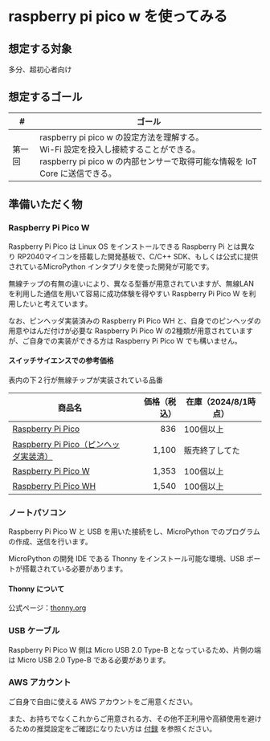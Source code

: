 # raspberry pi pico w を使ってみる

## 想定する対象

多分、超初心者向け

## 想定するゴール

| #      | ゴール                                                       |
| ------ | ------------------------------------------------------------ |
| 第一回 | raspberry pi pico w の設定方法を理解する。<br />Wi-Fi 設定を投入し接続することができる。<br />raspberry pi pico w の内部センサーで取得可能な情報を IoT Core に送信できる。 |

## 準備いただく物

### Raspberry Pi Pico W

Raspberry Pi Pico は Linux OS をインストールできる Raspberry Pi とは異なり RP2040マイコンを搭載した開発基板で、C/C++ SDK、もしくは公式に提供されているMicroPython インタプリタを使った開発が可能です。

無線チップの有無の違いにより、異なる型番が用意されていますが、無線LAN を利用した通信を用いて容易に成功体験を得やすい Raspberry Pi Pico W を利用したいと考えています。

なお、ピンヘッダ実装済みの Raspberry Pi Pico WH と、自身でのピンヘッダの用意やはんだ付けが必要な Raspberry Pi Pico W の2種類が用意されていますが、ご自身での実装ができる方は Raspberry Pi Pico W でも構いません。

#### スイッチサイエンスでの参考価格

表内の下２行が無線チップが実装されている品番

| 商品名                                                       | 価格（税込） | 在庫（2024/8/1時点） |
| ------------------------------------------------------------ | -----------: | -------------------- |
| [Raspberry Pi Pico](https://ssci.to/6900)                    |          836 | 100個以上            |
| [Raspberry Pi Pico（ピンヘッダ実装済）](https://ssci.to/7412) |        1,100 | 販売終了してた       |
| [Raspberry Pi Pico W](https://ssci.to/8171)                  |        1,353 | 100個以上            |
| [Raspberry Pi Pico WH](http://ssci.to/8172)                  |        1,540 | 100個以上            |

### ノートパソコン

Raspberry Pi Pico W と USB を用いた接続をし、MicroPython でのプログラムの作成、送信を行います。

MicroPython の開発 IDE である Thonny をインストール可能な環境、USB ポートが搭載されている必要があります。

#### Thonny について

公式ページ：[thonny.org](https://thonny.org/)

### USB ケーブル

Raspberry Pi Pico W 側は Micro USB 2.0 Type-B となっているため、片側の端は Micro USB 2.0 Type-B である必要があります。

### AWS アカウント

ご自身で自由に使える AWS アカウントをご用意ください。

また、お持ちでなくこれからご用意される方、その他不正利用や高額使用を避けるための推奨設定をご確認になりたい方は [付録](../../appendix/) を参照ください。
